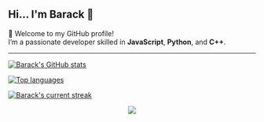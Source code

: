## Hi... I'm Barack 👋

🚀 Welcome to my GitHub profile!  
I’m a passionate developer skilled in **JavaScript**, **Python**, and **C++**.

---

[![Barack's GitHub stats](https://github-readme-stats.vercel.app/api?username=BarackAdida&show_icons=true&count_private=true&line_height=20&icon_color=00b3ff&theme=blue-green&title_color=00b3ff)](https://github.com/anuraghazra/github-readme-stats)
 
[![Top languages](https://github-readme-stats.vercel.app/api/top-langs/?username=BarackAdida&layout=compact&count_private=true&theme=blue-green&title_color=00b3ff)](https://github.com/anuraghazra/github-readme-stats)

[![Barack's current streak](https://streak-stats.demolab.com/?user=BarackAdida&count_private=true&theme=blue-green&title_color=00b3ff)](https://git.io/streak-stats)

<p align="center">
     <img src="https://capsule-render.vercel.app/api?type=waving&color=gradient&height=100&section=footer"/>
</p>
